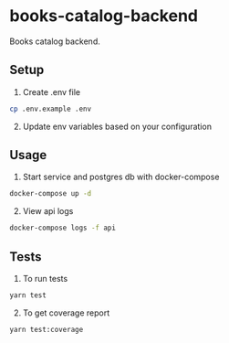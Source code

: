 # books-catalog-backend
Books catalog backend.

## Setup

1. Create .env file
```bash
cp .env.example .env
```
2. Update env variables based on your configuration

## Usage
1. Start service and postgres db with docker-compose
```bash
docker-compose up -d
```
2. View api logs
```bash
docker-compose logs -f api
```
## Tests

1. To run tests
```bash
yarn test
```
2. To get coverage report
```bash
yarn test:coverage
```
